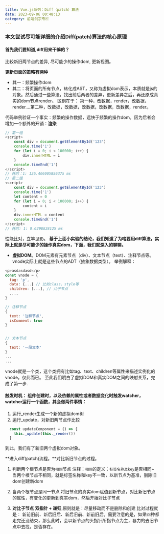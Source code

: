 ```yaml
---
title: Vue.js系列：Diff（patch）算法
date: 2023-09-06 00:48:13
category: 前端剑宗专栏
---
```


### 本文尝试尽可能详细的介绍Diff(patch)算法的核心原理
#### 首先我们要知道,diff用来干嘛的？
比较新旧两节点的差异, 尽可能少的操作dom, 更新视图。


**更新页面的策略有两种**
- 其一：频繁操作dom
- 其二：将页面的所有节点，转化成AST，又称为虚拟dom表示，本质就是js的对象。然后通过一些算法，找出前后两者的差异，更新差异之后，再还原成真实的dom节点render。
区别在于： 第一种，改数据，render，改数据，render....第二种，改数据，改数据，改数据，改数据，改数据，render。

代码举例验证一个事实：频繁的操作数据，远快于频繁的操作dom，因为后者会增加一个额外的开销：**渲染**
```javascript
// 第一组
<script>
    const div = document.getElementById('123')
    console.time('1')
    for (let i = 0; i < 100000; i++) {
        div.innerHTML = i
    }
    console.timeEnd('1')
</script>
// 耗时：1: 126.406005859375 ms
// 第二组
<script>
    const div = document.getElementById('123')
    console.time('1')
    let content = 0
    for (let i = 0; i < 100000; i++) {
        content = i
    }
    div.innerHTML = content
    console.timeEnd('1')
</script>
// 耗时: 1: 0.6298828125 ms
```
性能比对，立竿见影。
**基于上面小实验的结论，我们知道了为啥要用diff算法，实际上就是尽可能少的操作真实dom，下面，我们就深入的聊聊。**

- **虚拟DOM**。DOM元素有元素节点（div）、文本节点（text）、注释节点等。vnode实际上就是这些节点的ADT（抽象数据类型）。
举例解释：
```javascript
<p>asdasdasd</p>
const vnode = {
  tag: 'p',
  data: {...} // 比如class、style等
  children: [...], // 儿子节点
  ....
}

// 注释节点
{
  text: '注释节点',
  isComment: true
}


// 文本节点
{
  text: '一段文本'
}
...
...
```
vnode就是一个类，这个类拥有比如tag、text、children等属性来描述实例化的vnode。仅此而已。
至此我们明白了虚拟DOM和真实DOM之间的映射关系，完成了第一步.


#### 触发时机： 组件创建时，以及依赖的属性或者数据变化时触发watcher，watcher运行一个函数，其会做两件事情：
1. 运行_render生成一个新的虚拟dom树
2. 运行_update，对新旧两节点作比较

```javascript
  const updateComponent = () => {
    this._update(this._render())
  }
```
到此，我们有了新旧两个虚拟dom对象。

**进入diff(patch)流程。**对比新旧节点的过程。

1. 判断两个根节点是否为`相同`节点
注释：`相同`的定义：`标签名称及key`是否相同~
当两个根节点不相同，就是标签名称和key不一致，以新节点为基准，删除旧dom创建新dom

2. 当两个根节点是同一节点
   将旧节点的真实dom赋值到新节点，对比新旧节点的属性，有变化的更新到真实dom，然后开始对比子节点

3. **对比子节点**
**双指针 + 递归**,原则就是：尽量移动而不是删除和创建
比对过程就是： 新前旧前、新后旧后、新后旧前、新前旧后。需要注意的是，如果四种都走完还没结束，那么此时，会以新节点的头指针所指节点为主，暴力的去旧节点中去找，是否存在。


<img src="/img/diff.image" alt="">
